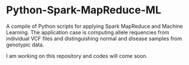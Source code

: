 # Python-Spark-MapReduce-ML
A compile of Python scripts for applying Spark MapReduce and Machine Learning. The application case is computing allele requencies from individual VCF files and distinguishing normal and disease samples from genotypic data. 

I am working on this repository and codes will come soon.
